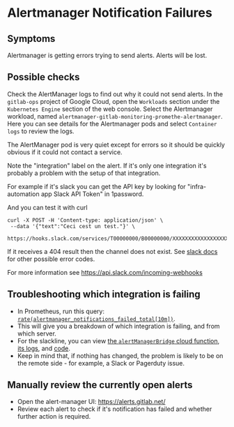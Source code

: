 # Alertmanager Notification Failures

## Symptoms

Alertmanager is getting errors trying to send alerts. Alerts will be
lost.

## Possible checks

Check the AlertManager logs to find out why it could not send alerts.
In the `gitlab-ops` project of Google Cloud, open the `Workloads` section under
the `Kubernetes Engine` section of the web console. Select the Alertmanager
workload, named `alertmanager-gitlab-monitoring-promethe-alertmanager`. Here
you can see details for the Alertmanager pods and select `Container logs`
to review the logs.

The AlertManager pod is very quiet except for errors so it should be quickly
obvious if it could not contact a service.

Note the "integration" label on the alert. If it's only one
integration it's probably a problem with the setup of that
integration.

For example if it's slack you can get the API key by looking for
"infra-automation app Slack API Token" in 1password.

And you can test it with curl

```
curl -X POST -H 'Content-type: application/json' \
 --data '{"text":"Ceci cest un test."}' \
 https://hooks.slack.com/services/T00000000/B00000000/XXXXXXXXXXXXXXXXXXXXXXXX
```

If it receives a 404 result then the channel does not exist. See [slack docs](https://api.slack.com/changelog/2016-05-17-changes-to-errors-for-incoming-webhooks) for other possible error codes.

For more information see <https://api.slack.com/incoming-webhooks>

## Troubleshooting which integration is failing

* In Prometheus, run this query: [`rate(alertmanager_notifications_failed_total[10m])`](https://thanos.gitlab.net/graph?g0.range_input=1h&g0.max_source_resolution=0s&g0.expr=rate(alertmanager_notifications_failed_total%5B10m%5D)&g0.tab=0).
* This will give you a breakdown of which integration is failing, and from
  which server.
* For the slackline, you can view [the `alertManagerBridge` cloud function](https://console.cloud.google.com/functions/details/us-central1/alertManagerBridge?project=gitlab-infra-automation), [its logs](https://console.cloud.google.com/logs?service=cloudfunctions.googleapis.com&key1=alertManagerBridge&key2=us-central1&project=gitlab-infra-automation), and [code](https://gitlab.com/gitlab-com/gl-infra/slackline).
* Keep in mind that, if nothing has changed, the problem is likely to be on
  the remote side - for example, a Slack or Pagerduty issue.

## Manually review the currently open alerts

* Open the alert-manager UI: <https://alerts.gitlab.net/>
* Review each alert to check if it's notification has failed and whether
  further action is required.
